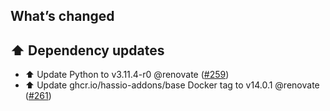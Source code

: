 ## What’s changed

## ⬆️ Dependency updates

- ⬆️ Update Python to v3.11.4-r0 @renovate ([#259](https://github.com/hassio-addons/addon-appdaemon/pull/259))
- ⬆️ Update ghcr.io/hassio-addons/base Docker tag to v14.0.1 @renovate ([#261](https://github.com/hassio-addons/addon-appdaemon/pull/261))
